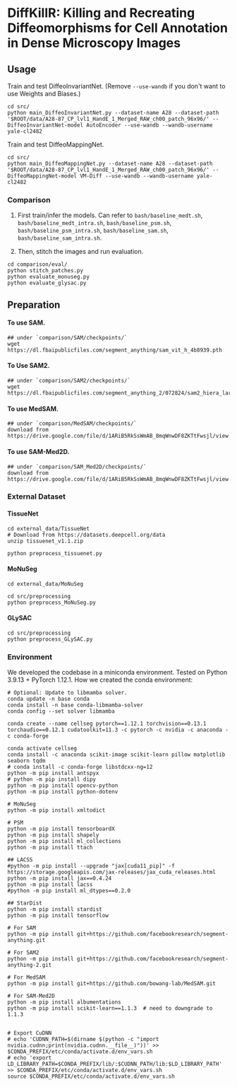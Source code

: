 # DiffKillR: Killing and Recreating Diffeomorphisms for Cell Annotation in Dense Microscopy Images

<!-- [![Twitter](https://img.shields.io/twitter/follow/KrishnaswamyLab.svg?style=social&label=Follow)](https://twitter.com/KrishnaswamyLab)
[![Github Stars](https://img.shields.io/github/stars/ChenLiu-1996/DiffusionSpectralEntropy.svg?style=social&label=Stars)](https://github.com/ChenLiu-1996/DiffusionSpectralEntropy/) -->



## Usage
Train and test DiffeoInvariantNet. (Remove `--use-wandb` if you don't want to use Weights and Biases.)
```
cd src/
python main_DiffeoInvariantNet.py --dataset-name A28 --dataset-path '$ROOT/data/A28-87_CP_lvl1_HandE_1_Merged_RAW_ch00_patch_96x96/' --DiffeoInvariantNet-model AutoEncoder --use-wandb --wandb-username yale-cl2482
```


Train and test DiffeoMappingNet.
```
cd src/
python main_DiffeoMappingNet.py --dataset-name A28 --dataset-path '$ROOT/data/A28-87_CP_lvl1_HandE_1_Merged_RAW_ch00_patch_96x96/' --DiffeoMappingNet-model VM-Diff --use-wandb --wandb-username yale-cl2482
```

### Comparison
1. First train/infer the models. Can refer to `bash/baseline_medt.sh`, `bash/baseline_medt_intra.sh`, `bash/baseline_psm.sh`, `bash/baseline_psm_intra.sh`, `bash/baseline_sam.sh`, `bash/baseline_sam_intra.sh`.

2. Then, stitch the images and run evaluation.
```
cd comparison/eval/
python stitch_patches.py
python evaluate_monuseg.py
python evaluate_glysac.py
```


## Preparation

#### To use SAM.
```
## under `comparison/SAM/checkpoints/`
wget https://dl.fbaipublicfiles.com/segment_anything/sam_vit_h_4b8939.pth
```

#### To Use SAM2.
```
## under `comparison/SAM2/checkpoints/`
wget https://dl.fbaipublicfiles.com/segment_anything_2/072824/sam2_hiera_large.pt
```

#### To use MedSAM.
```
## under `comparison/MedSAM/checkpoints/`
download from https://drive.google.com/file/d/1ARiB5RkSsWmAB_8mqWnwDF8ZKTtFwsjl/view
```

#### To use SAM-Med2D.
```
## under `comparison/SAM_Med2D/checkpoints/`
download from https://drive.google.com/file/d/1ARiB5RkSsWmAB_8mqWnwDF8ZKTtFwsjl/view
```

### External Dataset

#### TissueNet
```
cd external_data/TissueNet
# Download from https://datasets.deepcell.org/data
unzip tissuenet_v1.1.zip

python preprocess_tissuenet.py
```


#### MoNuSeg
```
cd external_data/MoNuSeg

cd src/preprocessing
python preprocess_MoNuSeg.py
```


#### GLySAC
```
cd src/preprocessing
python preprocess_GLySAC.py
```

### Environment
We developed the codebase in a miniconda environment.
Tested on Python 3.9.13 + PyTorch 1.12.1.
How we created the conda environment:
```
# Optional: Update to libmamba solver.
conda update -n base conda
conda install -n base conda-libmamba-solver
conda config --set solver libmamba

conda create --name cellseg pytorch==1.12.1 torchvision==0.13.1 torchaudio==0.12.1 cudatoolkit=11.3 -c pytorch -c nvidia -c anaconda -c conda-forge

conda activate cellseg
conda install -c anaconda scikit-image scikit-learn pillow matplotlib seaborn tqdm
# conda install -c conda-forge libstdcxx-ng=12
python -m pip install antspyx
# python -m pip install dipy
python -m pip install opencv-python
python -m pip install python-dotenv

# MoNuSeg
python -m pip install xmltodict

# PSM
python -m pip install tensorboardX
python -m pip install shapely
python -m pip install ml_collections
python -m pip install ttach

## LACSS
#python -m pip install --upgrade "jax[cuda11_pip]" -f https://storage.googleapis.com/jax-releases/jax_cuda_releases.html
python -m pip install jax==0.4.24
python -m pip install lacss
#python -m pip install ml_dtypes==0.2.0

## StarDist
python -m pip install stardist
python -m pip install tensorflow

# For SAM
python -m pip install git+https://github.com/facebookresearch/segment-anything.git

# For SAM2
python -m pip install git+https://github.com/facebookresearch/segment-anything-2.git

# For MedSAM
python -m pip install git+https://github.com/bowang-lab/MedSAM.git

# For SAM-Med2D
python -m pip install albumentations
python -m pip install scikit-learn==1.1.3  # need to downgrade to 1.1.3


# Export CuDNN
# echo 'CUDNN_PATH=$(dirname $(python -c "import nvidia.cudnn;print(nvidia.cudnn.__file__)"))' >> $CONDA_PREFIX/etc/conda/activate.d/env_vars.sh
# echo 'export LD_LIBRARY_PATH=$CONDA_PREFIX/lib/:$CUDNN_PATH/lib:$LD_LIBRARY_PATH' >> $CONDA_PREFIX/etc/conda/activate.d/env_vars.sh
source $CONDA_PREFIX/etc/conda/activate.d/env_vars.sh
```
